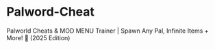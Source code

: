 # Palword-Cheat
Palworld Cheats &amp; MOD MENU Trainer | Spawn Any Pal, Infinite Items + More! 🚀 (2025 Edition)

